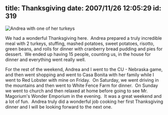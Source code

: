 title: Thanksgiving
date: 2007/11/26 12:05:29
id: 319
---
![Andrea with one of her turkeys](/journal_images/DSC02121-journal.jpg)

We had a wonderful Thanksgiving here.  Andrea prepared a truly incredible meal with 2 turkeys, stuffing, mashed potatoes, sweet potatoes, risotto, green beans, and rolls for dinner with cranberry bread pudding and pies for dessert.  We ended up having 15 people, counting us, in the house for dinner and everything went really well.

For the rest of the weekend, Andrea and I went to the CU - Nebraska game, and then went shopping and went to Casa Bonita with her family while I went to Red Lobster with mine on Friday.  On Saturday, we went driving in the mountains and then went to White Fence Farm for dinner.  On Sunday we went to church and then relaxed at home before going to see Mr. Magorium's Wonder Emporium in the evening.  It was a great weekend and a lot of fun.  Andrea truly did a wonderful job cooking her first Thanksgiving dinner and I will be looking forward to the next one.